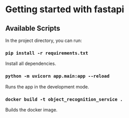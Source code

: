 # Getting started with fastapi

## Available Scripts

In the project directory, you can run:

### `pip install -r requirements.txt`

Install all dependencies.

### `python -m uvicorn app.main:app --reload`

Runs the app in the development mode.

### `docker build -t object_recognition_service .`

Builds the docker image.
